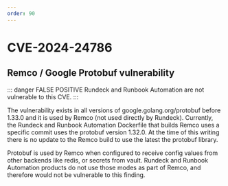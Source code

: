```yaml
---
order: 90
---
```


# CVE-2024-24786

## Remco / Google Protobuf vulnerability

::: danger FALSE POSITIVE
 Rundeck and Runbook Automation are not vulnerable to this CVE.
:::

The vulnerability exists in all versions of google.golang.org/protobuf before 1.33.0 and it is used by Remco (not used directly by Rundeck).  Currently, the Rundeck and Runbook Automation Dockerfile that builds Remco uses a specific commit uses the protobuf version 1.32.0.  At the time of this writing there is no update to the Remco build to use the latest the protobuf library.

Protobuf is used by Remco when configured to receive config values from other backends like redis, or secrets from vault.  Rundeck and Runbook Automation products do not use those modes as part of Remco, and therefore would not be vulnerable to this finding.